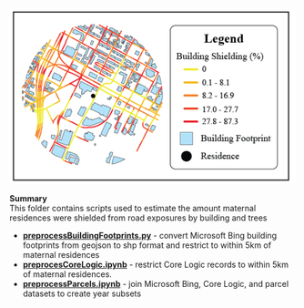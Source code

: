 ![GitHub Logo](/Images/Shielding.png)

**Summary** <br>
This folder contains scripts used to estimate the amount maternal residences were shielded from road exposures by building and trees

- **[preprocessBuildingFootprints.py](https://github.com/larkinandy/Matching_HEI_4970/blob/main/wind%20metrics/scripts/partitionWindByYear.py)** - convert Microsoft Bing building footprints from geojson to shp format and restrict to within 5km of maternal residences <br>
- **[preprocesCoreLogic.ipynb](https://github.com/larkinandy/Matching_HEI_4970/blob/main/building%20and%20tree%20shielding/preprocessCoreLogic.ipynb)** - restrict Core Logic records to within 5km of maternal residences.
- **[preprocessParcels.ipynb](https://github.com/larkinandy/Matching_HEI_4970/blob/main/building%20and%20tree%20shielding/preprocessParcels.ipynb
)** - join Microsoft Bing, Core Logic, and parcel datasets to create year subsets <br>
